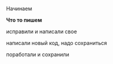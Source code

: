 Начинаем

**Что то пишем**

исправили и написали свое

написали новый код, надо сохраниться

поработали и сохранили 

